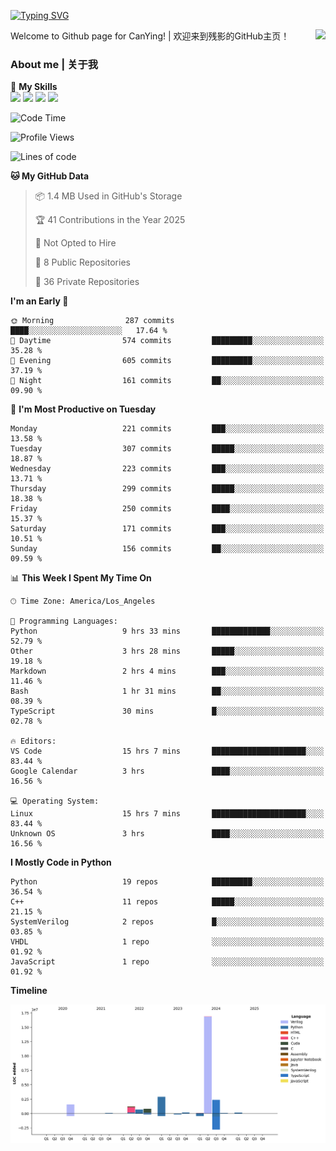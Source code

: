 [![Typing SVG](https://readme-typing-svg.herokuapp.com?size=25&duration=3500&color=00FFFF&vCenter=true&width=250&height=40&lines=Hi+Welcome+%F0%9F%91%8B%F0%9F%8F%BB;I'm+CanYing|残影)](https://git.io/typing-svg)

<a href="#">
  <img align="right" src="https://github-readme-stats.vercel.app/api?username=CanYing0913&count_private=true&rank_icon=github&show_icons=true&bg_color=15,f2f7fd,E0EAFC&" />
</a>

Welcome to Github page for CanYing! | 欢迎来到残影的GitHub主页！

### About me | 关于我

🌟 **My Skills**  
![](https://img.shields.io/badge/-C-A8B9CC?style=flat-square&logo=C&logoColor=fff)
![](https://img.shields.io/badge/-C++-00599C?style=flat-square&logo=Cpp&logoColor=fff)
![](https://img.shields.io/badge/-Python-3776AB?style=flat-square&logo=Python&logoColor=fff)
![](https://img.shields.io/badge/-Linux-000000?style=flat-square&logo=Linux&logoColor=fff)

<!--START_SECTION:waka-->
![Code Time](http://img.shields.io/badge/Code%20Time-1%2C426%20hrs%2025%20mins-blue)

![Profile Views](http://img.shields.io/badge/Profile%20Views-0-blue)

![Lines of code](https://img.shields.io/badge/From%20Hello%20World%20I%27ve%20Written-26.9%20million%20lines%20of%20code-blue)

**🐱 My GitHub Data** 

> 📦 1.4 MB Used in GitHub's Storage 
 > 
> 🏆 41 Contributions in the Year 2025
 > 
> 🚫 Not Opted to Hire
 > 
> 📜 8 Public Repositories 
 > 
> 🔑 36 Private Repositories 
 > 
**I'm an Early 🐤** 

```text
🌞 Morning                287 commits         ████░░░░░░░░░░░░░░░░░░░░░   17.64 % 
🌆 Daytime                574 commits         █████████░░░░░░░░░░░░░░░░   35.28 % 
🌃 Evening                605 commits         █████████░░░░░░░░░░░░░░░░   37.19 % 
🌙 Night                  161 commits         ██░░░░░░░░░░░░░░░░░░░░░░░   09.90 % 
```
📅 **I'm Most Productive on Tuesday** 

```text
Monday                   221 commits         ███░░░░░░░░░░░░░░░░░░░░░░   13.58 % 
Tuesday                  307 commits         █████░░░░░░░░░░░░░░░░░░░░   18.87 % 
Wednesday                223 commits         ███░░░░░░░░░░░░░░░░░░░░░░   13.71 % 
Thursday                 299 commits         █████░░░░░░░░░░░░░░░░░░░░   18.38 % 
Friday                   250 commits         ████░░░░░░░░░░░░░░░░░░░░░   15.37 % 
Saturday                 171 commits         ███░░░░░░░░░░░░░░░░░░░░░░   10.51 % 
Sunday                   156 commits         ██░░░░░░░░░░░░░░░░░░░░░░░   09.59 % 
```


📊 **This Week I Spent My Time On** 

```text
🕑︎ Time Zone: America/Los_Angeles

💬 Programming Languages: 
Python                   9 hrs 33 mins       █████████████░░░░░░░░░░░░   52.79 % 
Other                    3 hrs 28 mins       █████░░░░░░░░░░░░░░░░░░░░   19.18 % 
Markdown                 2 hrs 4 mins        ███░░░░░░░░░░░░░░░░░░░░░░   11.46 % 
Bash                     1 hr 31 mins        ██░░░░░░░░░░░░░░░░░░░░░░░   08.39 % 
TypeScript               30 mins             █░░░░░░░░░░░░░░░░░░░░░░░░   02.78 % 

🔥 Editors: 
VS Code                  15 hrs 7 mins       █████████████████████░░░░   83.44 % 
Google Calendar          3 hrs               ████░░░░░░░░░░░░░░░░░░░░░   16.56 % 

💻 Operating System: 
Linux                    15 hrs 7 mins       █████████████████████░░░░   83.44 % 
Unknown OS               3 hrs               ████░░░░░░░░░░░░░░░░░░░░░   16.56 % 
```

**I Mostly Code in Python** 

```text
Python                   19 repos            █████████░░░░░░░░░░░░░░░░   36.54 % 
C++                      11 repos            █████░░░░░░░░░░░░░░░░░░░░   21.15 % 
SystemVerilog            2 repos             █░░░░░░░░░░░░░░░░░░░░░░░░   03.85 % 
VHDL                     1 repo              ░░░░░░░░░░░░░░░░░░░░░░░░░   01.92 % 
JavaScript               1 repo              ░░░░░░░░░░░░░░░░░░░░░░░░░   01.92 % 
```



**Timeline**

![Lines of Code chart](https://raw.githubusercontent.com/CanYing0913/CanYing0913/master/assets/bar_graph.png)


<!--END_SECTION:waka-->
